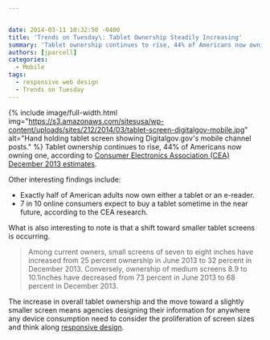 ```yaml
---


date: 2014-03-11 10:32:50 -0400
title: 'Trends on Tuesday\: Tablet Ownership Steadily Increasing'
summary: 'Tablet ownership continues to rise, 44% of Americans now owning one, according to Consumer Electronics Association (CEA) December 2013 &nbsp;estimates. Other interesting findings include\: Exactly half of American adults now own either a tablet or an e-reader. 7 in 10 online consumers expect to'
authors: [jparcell]
categories:
  - Mobile
tags:
  - responsive web design
  - Trends on Tuesday
---
```


{% include image/full-width.html img="https://s3.amazonaws.com/sitesusa/wp-content/uploads/sites/212/2014/03/tablet-screen-digitalgov-mobile.jpg" alt="Hand holding tablet screen showing Digitalgov.gov's mobile channel posts." %}
Tablet ownership continues to rise, 44% of Americans now owning one, according to [Consumer Electronics Association (CEA) December 2013  estimates](http://www.ce.org/News/News-Releases/Press-Releases/2013-Press-Releases/Tablet-Ownership-Rate-Reaches-New-High-of-44-Perce.aspx).
  
Other interesting findings include:

  * Exactly half of American adults now own either a tablet or an e-reader.
  * 7 in 10 online consumers expect to buy a tablet sometime in the near future, according to the CEA research.

What is also interesting to note is that a shift toward smaller tablet screens is occurring.

> Among current owners, small screens of seven to eight inches have increased from 25 percent ownership in June 2013 to 32 percent in December 2013. Conversely, ownership of medium screens 8.9 to 10.1inches have decreased from 73 percent in June 2013 to 68 percent in December 2013.

The increase in overall tablet ownership and the move toward a slightly smaller screen means agencies designing their information for anywhere any device consumption need to consider the proliferation of screen sizes and think along [responsive design](https://www.WHATEVER/2013/08/20/embracing-responsive-design-2/ "Embracing Responsive Design").